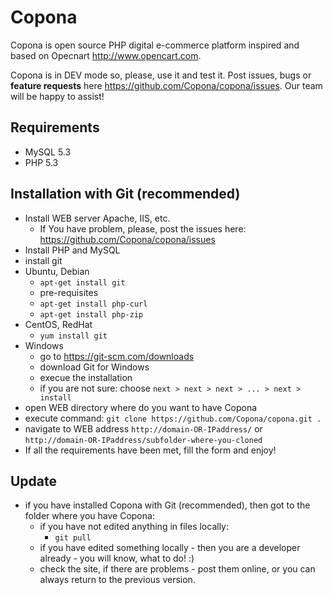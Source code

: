 # Copona

Copona is open source PHP digital e-commerce platform inspired and based on Opecnart http://www.opencart.com.

Copona is in DEV mode so, please, use it and test it. Post issues, bugs or **feature requests** here https://github.com/Copona/copona/issues. Our team will be happy to assist!


## Requirements
* MySQL 5.3
* PHP 5.3

## Installation with Git (recommended)
* Install WEB server Apache, IIS, etc.
  * If You have problem, please, post the issues here: https://github.com/Copona/copona/issues 
* Install PHP and MySQL 
* install git
 * Ubuntu, Debian
   * `apt-get install git`
   * pre-requisites
    * `apt-get install php-curl`
    * `apt-get install php-zip`
 * CentOS, RedHat
   * `yum install git`
 * Windows
   * go to https://git-scm.com/downloads
    * download Git for Windows
    * execue the installation
    * if you are not sure: choose `next > next > next > ... > next > install`
* open WEB directory where do you want to have Copona
* execute command: `git clone https://github.com/Copona/copona.git .`
* navigate to WEB address `http://domain-OR-IPaddress/` or `http://domain-OR-IPaddress/subfolder-where-you-cloned`
* If all the requirements have been met, fill the form and enjoy!

## Update
* if you have installed Copona with Git (recommended), then got to the folder where you have Copona:
  * if you have not edited anything in files locally:
    * `git pull`
  * if you have edited something locally - then you are a developer already - you will know, what to do! :)
  * check the site, if there are problems - post them online, or you can always return to the previous version.

  
